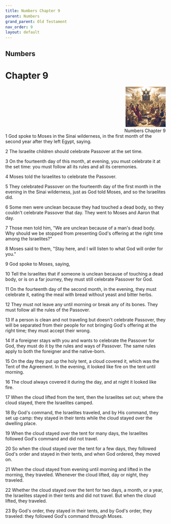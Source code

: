 ```yaml
---
title: Numbers Chapter 9
parent: Numbers
grand_parent: Old Testament
nav_order: 9
layout: default
---
```


## Numbers

# Chapter 9

<div style="clear: both; text-align: right;">
    <img src="/assets/Image/Numbers/500/9.jpg" alt="Numbers Chapter 9" class="chapter-image" style="max-width: 25%; height: auto;"/>
    <figcaption style="font-size: 14px;">Numbers Chapter 9</figcaption>
</div>
1 God spoke to Moses in the Sinai wilderness, in the first month of the second year after they left Egypt, saying.

2 The Israelite children should celebrate Passover at the set time.

3 On the fourteenth day of this month, at evening, you must celebrate it at the set time: you must follow all its rules and all its ceremonies.

4 Moses told the Israelites to celebrate the Passover.

5 They celebrated Passover on the fourteenth day of the first month in the evening in the Sinai wilderness, just as God told Moses, and so the Israelites did.

6 Some men were unclean because they had touched a dead body, so they couldn't celebrate Passover that day. They went to Moses and Aaron that day.

7 Those men told him, "We are unclean because of a man's dead body. Why should we be stopped from presenting God's offering at the right time among the Israelites?"

8 Moses said to them, "Stay here, and I will listen to what God will order for you."

9 God spoke to Moses, saying,

10 Tell the Israelites that if someone is unclean because of touching a dead body, or is on a far journey, they must still celebrate Passover for God.

11 On the fourteenth day of the second month, in the evening, they must celebrate it, eating the meal with bread without yeast and bitter herbs.

12 They must not leave any until morning or break any of its bones. They must follow all the rules of the Passover.

13 If a person is clean and not traveling but doesn't celebrate Passover, they will be separated from their people for not bringing God's offering at the right time; they must accept their wrong.

14 If a foreigner stays with you and wants to celebrate the Passover for God, they must do it by the rules and ways of Passover. The same rules apply to both the foreigner and the native-born.

15 On the day they put up the holy tent, a cloud covered it, which was the Tent of the Agreement. In the evening, it looked like fire on the tent until morning.

16 The cloud always covered it during the day, and at night it looked like fire.

17 When the cloud lifted from the tent, then the Israelites set out; where the cloud stayed, there the Israelites camped.

18 By God's command, the Israelites traveled, and by His command, they set up camp: they stayed in their tents while the cloud stayed over the dwelling place.

19 When the cloud stayed over the tent for many days, the Israelites followed God's command and did not travel.

20 So when the cloud stayed over the tent for a few days, they followed God's order and stayed in their tents, and when God ordered, they moved on.

21 When the cloud stayed from evening until morning and lifted in the morning, they traveled. Whenever the cloud lifted, day or night, they traveled.

22 Whether the cloud stayed over the tent for two days, a month, or a year, the Israelites stayed in their tents and did not travel. But when the cloud lifted, they traveled.

23 By God's order, they stayed in their tents, and by God's order, they traveled: they followed God's command through Moses.



